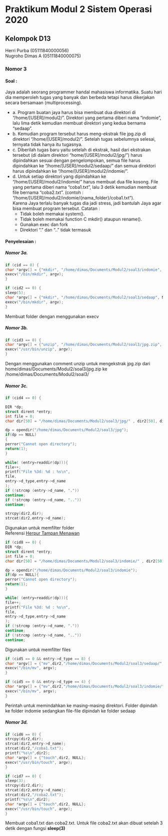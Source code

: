 # Praktikum Modul 2 Sistem Operasi 2020
## Kelompok D13
Herri Purba (05111840000056)<br/>
Nugroho Dimas A (05111840000075)


### Nomor 3
#### Soal :
Jaya adalah seorang programmer handal mahasiswa informatika. Suatu hari dia
memperoleh tugas yang banyak dan berbeda tetapi harus dikerjakan secara bersamaan
(multiprocessing).
- a. Program buatan jaya harus bisa membuat dua direktori di
“/home/[USER]/modul2/”. Direktori yang pertama diberi nama “indomie”, lalu
lima detik kemudian membuat direktori yang kedua bernama “sedaap”.
- b. Kemudian program tersebut harus meng-ekstrak file jpg.zip di direktori
“/home/[USER]/modul2/”. Setelah tugas sebelumnya selesai, ternyata tidak
hanya itu tugasnya.
- c. Diberilah tugas baru yaitu setelah di ekstrak, hasil dari ekstrakan tersebut (di
dalam direktori “home/[USER]/modul2/jpg/”) harus dipindahkan sesuai dengan
pengelompokan, semua file harus dipindahkan ke
“/home/[USER]/modul2/sedaap/” dan semua direktori harus dipindahkan ke
“/home/[USER]/modul2/indomie/”.
- d. Untuk setiap direktori yang dipindahkan ke “/home/[USER]/modul2/indomie/”
harus membuat dua file kosong. File yang pertama diberi nama “coba1.txt”, lalu
3 detik kemudian membuat file bernama “coba2.txt”.
(contoh : “/home/[USER]/modul2/indomie/{nama_folder}/coba1.txt”).</Br>
Karena Jaya terlalu banyak tugas dia jadi stress, jadi bantulah Jaya agar bisa membuat
program tersebut.
Catatan :
  - Tidak boleh memakai system().
  - Tidak boleh memakai function C mkdir() ataupun rename().
  - Gunakan exec dan fork
  - Direktori “.” dan “..” tidak termasuk
  
#### Penyelesaian :
##### Nomor 3a.<br/>
```c
if (cid == 0) {
char *argv[] = {"mkdir", "/home/dimas/Documents/Modul2/soal3/indomie", NULL};
execv("/bin/mkdir", argv);
}

if (cid2 == 0) {
sleep(5);
char *argv[] = {"mkdir", "/home/dimas/Documents/Modul2/soal3/sedaap", NULL};
execv("/bin/mkdir", argv);
}
```
Membuat folder dengan menggunakan execv 
##### Nomor 3b.<br/>
```c
if (cid3 == 0) {
char *argv[] = {"unzip", "/home/dimas/Documents/Modul2/soal3/jpg.zip", "-d", "/home/dimas/Documents/Modul2/soal3/", NULL};
execv("/usr/bin/unzip", argv);
}
``` 
Dengan menggunakan comment unzip untuk mengekstrak jpg.zip dari home/dimas/Documents/Modul2/soal3/jpg.zip ke /home/dimas/Documents/Modul2/soal3/
##### Nomor 3c.<br/>
```c
if (cid4 == 0) {

DIR *dp;
struct dirent *entry;
int file = 0;
char dir[50] = "/home/dimas/Documents/Modul2/soal3/jpg/" , dir2[50], dir3[50]="/home/dimas/Documents/Modul2/indomie/";

dp = opendir("/home/dimas/Documents/Modul2/soal3/jpg");
if(dp == NULL)
{
perror("Cannot open directory");
return(1);
}

while( (entry=readdir(dp))){
file++;
printf("File %3d: %d : %s\n",
file,
entry->d_type,entry->d_name
);
if (!strcmp (entry->d_name, "."))
continue;
if (!strcmp (entry->d_name, ".."))
continue;

strcpy(dir2,dir);
strcat(dir2,entry->d_name);
```
Digunakan untuk memfilter folder<br/>
Referensi [Herpur Tampan Menawan](https://stackoverflow.com/questions/8149569/scan-a-directory-to-find-files-in-c)

```c
if (cid8 == 0) {
DIR *dp;
struct dirent *entry;
int file = 0;
char dir[50] = "/home/dimas/Documents/Modul2/soal3/indomie/" , dir2[50];

dp = opendir("/home/dimas/Documents/Modul2/soal3/indomie");
if(dp == NULL){
perror("Cannot open directory");
return(1);
}

while( (entry=readdir(dp))){
file++;
printf("File %3d: %d : %s\n",
file,
entry->d_type,entry->d_name
);
if (!strcmp (entry->d_name, "."))
continue;
if (!strcmp (entry->d_name, ".."))
continue;
```
Digunakan untuk memfilter files

```c
if (cid5 == 0 && entry->d_type == 8) {
char *argv[] = {"mv",dir2,"/home/dimas/Documents/Modul2/soal3/sedaap/", NULL};
execv("/bin/mv", argv);
}

if (cid5 == 0 && entry->d_type == 4) {
char *argv[] = {"mv",dir2,"/home/dimas/Documents/Modul2/soal3/indomie/", NULL};
execv("/bin/mv", argv);
}
```
Perintah untuk memindahkan ke masing-masing direktori. Folder dipindah ke folder indomie sedangkan file-file dipindah ke folder sedaap

##### Nomor 3d.<br/>
```c
if (cid6 == 0) {
strcpy(dir2,dir);
strcat(dir2,entry->d_name);
strcat(dir2,"/coba1.txt");
printf("%s\n",dir2);
char *argv[] = {"touch",dir2, NULL};
execv("/usr/bin/touch", argv);
}

if (cid7 == 0) {
sleep(3);
strcpy(dir2,dir);
strcat(dir2,entry->d_name);
strcat(dir2,"/coba2.txt");
printf("%s\n",dir2);
char *argv[] = {"touch",dir2, NULL};
execv("/usr/bin/touch", argv);
}
```
Membuat coba1.txt dan coba2.txt. Untuk file coba2.txt akan dibuat setelah 3 detik dengan fungsi **sleep(3)**
